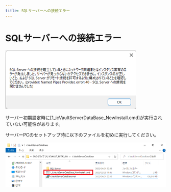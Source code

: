 ```yaml
---
title: SQLサーバーへの接続エラー
---
```


# SQLサーバーへの接続エラー

![SQLサーバーへの接続エラー](./img/Error_msg_020.png)

サーバー初期設定時に[1_icVaultServerDataBase_NewInstall.cmd]が実行されていない可能性があります。

サーバーPCのセットアップ時に以下のファイルを初めに実行してください。

![NewInstall.cmd](./img/Error_msg_021.png)


